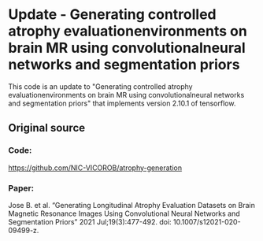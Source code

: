 # Update - Generating controlled atrophy evaluationenvironments on brain MR using convolutionalneural networks and segmentation priors
This code is an update to "Generating controlled atrophy evaluationenvironments on brain MR using convolutionalneural networks and segmentation priors" that implements version 2.10.1 of tensorflow.

## Original source
### Code:
 https://github.com/NIC-VICOROB/atrophy-generation

### Paper:
Jose B. et al. “Generating Longitudinal Atrophy Evaluation Datasets on Brain Magnetic Resonance Images Using Convolutional Neural Networks and Segmentation Priors” 2021 Jul;19(3):477-492. doi: 10.1007/s12021-020-09499-z.
